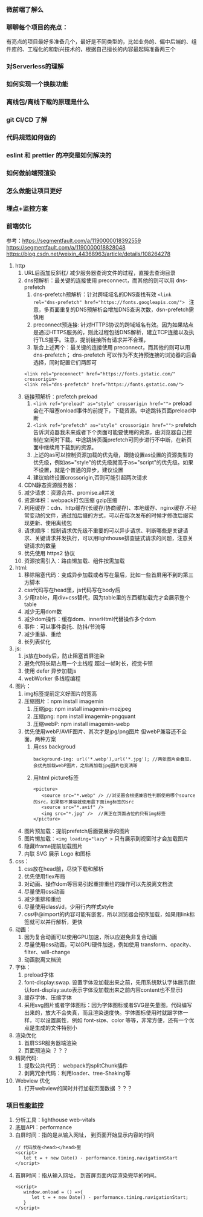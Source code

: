 ### 微前端了解么

### 聊聊每个项目的亮点：
有亮点的项目最好多准备几个，最好是不同类型的，比如业务的、偏中后端的、组件库的、工程化的和新兴技术的，根据自己擅长的内容最起码准备两三个

### 对Serverless的理解

### 如何实现一个换肤功能

### 离线包/离线下载的原理是什么

### git CI/CD 了解

### 代码规范如何做的

### eslint 和 prettier 的冲突是如何解决的


### 如何做前端预渲染

### 怎么做能让项目更好

### 埋点+监控方案

### 前端优化
参考：https://segmentfault.com/a/1190000018392559
https://segmentfault.com/a/1190000018828048
https://blog.csdn.net/weixin_44368963/article/details/108264278
1. http
   1. URL后面加反斜杠/ 减少服务器查询文件的过程，直接去查询目录
   2. dns预解析：最关键的连接使用 preconnect，而其他的则可以用 dns-prefetch
      1. dns-prefetch预解析：针对跨域域名的DNS查找有效 `<link rel="dns-prefetch" href="https://fonts.googleapis.com/"> ` 注意，多页面重复的DNS预解析会增加DNS查询次数，dsn-prefetch需慎用
      2. preconnect预连接: 针对HTTPS协议的跨域域名有效。因为如果站点是通过HTTPS服务的，则此过程包括DNS解析，建立TCP连接以及执行TLS握手。注意，提前链接所有请求并不合理，
      3. 联合上述两个：最关键的连接使用 preconnect，而其他的则可以用 dns-prefetch； dns-prefetch 可以作为不支持预连接的浏览器的后备选择，同时配置它们两即可
      ```
      <link rel="preconnect" href="https://fonts.gstatic.com/" crossorigin>
      <link rel="dns-prefetch" href="https://fonts.gstatic.com/">
      ```
   3. 链接预解析：prefetch  preload  
         1. `<link ref="preload" as="style" crossorigin href="">` preload会在不阻塞onload事件的前提下，下载资源。中途跳转页面preload中断
         2. `<link ref="prefetch" as="style" crossorigin href="">` prefetch告诉浏览器我未来或者下个页面可能要使用的资源，由浏览器自己控制在空闲时下载。中途跳转页面prefetch可同步进行不中断，在新页面中继续用下载到的资源。
         3. 上述的as可以控制资源加载的优先级，跟随设置as设置的资源类型的优先级，例如as="style"的优先级就高于as="script"的优先级。如果不设置，就是个普通的异步，建议设置
         4. 建议始终设置crossorigin,否则可能引起两次请求
   4. CDN静态资源服务器：
   5. 减少请求：资源合并、promise.all并发
   6. 资源体积：webpack打包压缩 gzip压缩
   7. 利用缓存：cdn、http缓存(长缓存/协商缓存)、本地缓存、nginx缓存.不经常变动的文件，通过加后缀的方式，可以在每次发布的时候才修改后缀实现更新、使用离线包
   8. 请求顺序：控制请求优先级不重要的可以异步请求、判断哪些是关键请求、关键请求并发执行，可以用lighthouse排查链式请求的问题，注意关键请求的数量
   9.  优先使用 https2 协议
   10. 资源按需引入：路由懒加载、组件按需加载
2. html:
   1. 移除阻塞代码：变成异步加载或者写在最后，比如一些首屏用不到的第三方脚本
   2. css代码写在head里，js代码写在body后
   3. 少用table，用div+css替代，因为table里的东西都加载完才会展示整个table
   4. 减少无用dom数
   5. 减少dom操作：缓存dom、innerHtml代替操作多个dom
   6. 事件：可以事件委托、防抖/节流等
   7. 减少重排、重绘
   8. 长列表优化
3. js:
   1. js放在body后，防止阻塞首屏渲染
   2. 避免代码长期占用一个主线程 超过一帧时长，视觉卡顿
   3. 使用 defer 异步加载js
   4. webWorker 多线程编程
4. 图片：
   1. img标签提前定义好图片的宽高
   2. 压缩图片：npm install imagemin
      1. 压缩jpg: npm install imagemin-mozjpeg
      2. 压缩png: npm install imagemin-pngquant
      3. 压缩webP: npm install imagemin-webp
   3. 优先使用webP/AVIF图片、其次才是jpg/png图片 但webP兼容还不全面，两种方案
      1. 用css backgroud
         ```
         background-img: url('*.webp'),url('*.jpg'); //两张图片会叠加，会优先加载webP图片，之后再加载jpg图片也变清晰
         ```
      2. 用html picture标签
         ```
         <picture>
            <source src="*.webp" /> //浏览器会根据兼容性判断使用哪个source的src，如果都不兼容就使用最下面img标签的src
            <source src="*.avif" />
            <img src="*.jpg" />  //真正在页面占位的只有img标签
         </picture>
         ```
   4. 图片预加载：提前prefetch后面要展示的图片
   5. 图片懒加载：`<img loading="lazy" >` 只有展示到视窗时才会加载图片
   6. 隐藏iframe提前加载图片
   7. 内联 SVG 展示 Logo 和图标
5. css：
   1. css放在head前，尽快下载和解析
   2. 优先使用flex布局
   3. 对动画、操作dom等容易引起重排重绘的操作可以先脱离文档流
   4. 尽量使用css动画
   5. 减少重排和重绘
   6. 尽量使用class\id，少用行内样式style
   7. css中@import的内容可能有嵌套，所以浏览器会按序加载，如果用link标签就可以并行解析，更快
6. 动画：
   1. 因为复合动画可以使用GPU加速，所以应避免非复合动画
   2. 尽量使用css动画，可以GPU硬件加速，例如使用 transform、opacity、filter、will-change
   3. 动画脱离文档流
7. 字体：
   1. preload字体
   2. font-display:swap. 设置字体没加载出来之前，先用系统默认字体展示(默认font-display:auto表示字体没加载出来之前内容content也不显示)
   3. 缓存字体、压缩字体
   4. 采用svg图片或者字体图标：因为字体图标或者SVG是矢量图，代码编写出来的，放大不会失真，而且渲染速度快。字体图标使用时就跟字体一样，可以设置属性，例如 font-size、color 等等，非常方便，还有一个优点是生成的文件特别小
8. 渲染优化
   1. 首屏SSR服务器端渲染
   2. 页面预渲染 ？？？
9. 精简代码: 
   1. 提取公共代码： webpack的splitChunk插件
   2. 剥离冗余代码：利用loader、tree-Shaking等
10. Webview 优化
    1. 打开webview的同时并行加载页面数据 ？？？


### 项目性能监控
1. 分析工具：lighthouse web-vitals
2. 底层API：performance
3. 白屏时间：指的是从输入网址， 到页面开始显示内容的时间
   ```
   // 代码放在<head></head>里
   <script>
      let t = + new Date() - performance.timing.navigationStart
   </script>
   ```
4. 首屏时间：指从输入网址， 到首屏页面内容渲染完毕的时间。
   ```
   <script>
      window.onload = () =>{
         let t = + new Date() - performance.timing.navigationStart;
      }
   </script>
   ```